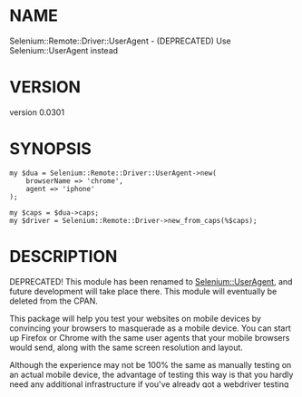 # NAME

Selenium::Remote::Driver::UserAgent - (DEPRECATED) Use Selenium::UserAgent instead

# VERSION

version 0.0301

# SYNOPSIS

    my $dua = Selenium::Remote::Driver::UserAgent->new(
        browserName => 'chrome',
        agent => 'iphone'
    );

    my $caps = $dua->caps;
    my $driver = Selenium::Remote::Driver->new_from_caps(%$caps);

# DESCRIPTION

DEPRECATED! This module has been renamed to [Selenium::UserAgent](https://metacpan.org/pod/Selenium::UserAgent),
and future development will take place there. This module will
eventually be deleted from the CPAN.

This package will help you test your websites on mobile devices by
convincing your browsers to masquerade as a mobile device. You can
start up Firefox or Chrome with the same user agents that your mobile
browsers would send, along with the same screen resolution and layout.

Although the experience may not be 100% the same as manually testing
on an actual mobile device, the advantage of testing this way is that
you hardly need any additional infrastructure if you've already got a
webdriver testing suite set up.

NB: There is a bug in v2.42.2 of the Selenium standalone server for
Retina displays, like on MacBook Pros: the scaling for Firefox will be
doubled in both the width and height dimensions. You can either use an
older version of the standalone server or wait for a new release.

# ATTRIBUTES

## browserName

Required: specify which browser type to use. Currently, we only
support `Chrome` and `Firefox`.

    my $dua = Selenium::Remote::Driver::UserAgent->new(
        browserName => 'chrome',
        agent => 'ipad'
    );

## agent

Required: specify which mobile device type to emulate. Your options
are:

    iphone
    ipad_seven
    ipad
    android_phone
    android_tablet

Usage looks like:

    my $dua = Selenium::Remote::Driver::UserAgent->new(
        browserName => 'chrome',
        agent => 'ipad_seven'
    );

## orientation

Optional: specify the orientation of the mobile device. Your options
are `portrait` or `landscape`; defaults to `portrait`.

# METHODS

## caps

Call this after initiating the ::UserAgent object to get the
capabilities that you should pass to S::R::D's's
["new\_from\_caps" in Selenium::Remote::Driver](https://metacpan.org/pod/Selenium::Remote::Driver#new_from_caps) function. This function
returns a hashref with the following keys:

- inner\_window\_size - this will set the window size immediately
after browser creation
- desired\_capabilities - this will set the browserName and the
appropriate options needed

If you're using Firefox and you'd like to continue editing the Firefox
profile before passing it to the Driver, pass in `unencoded =` 1>
as the argument to this function.

# BUGS

Please report any bugs or feature requests on the bugtracker website
https://github.com/gempesaw/Selenium-Remote-Driver-UserAgent/issues

When submitting a bug or request, please include a test-file or a
patch to an existing test-file that illustrates the bug or desired
feature.

# AUTHOR

Daniel Gempesaw <gempesaw@gmail.com>
